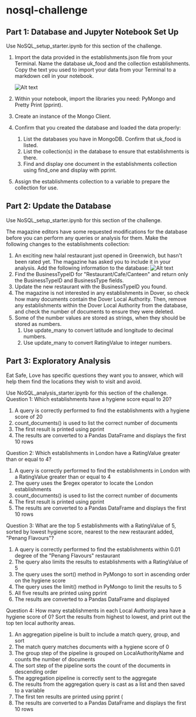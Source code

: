 # nosql-challenge

## Part 1: Database and Jupyter Notebook Set Up
Use NoSQL_setup_starter.ipynb for this section of the challenge.
1. Import the data provided in the establishments.json file from your Terminal. Name the database uk_food and the collection establishments. Copy the text you used to import your data from your Terminal to a markdown cell in your notebook.

   ![Alt text](Import_JSON.PNG)

2. Within your notebook, import the libraries you need: PyMongo and Pretty Print (pprint).
3. Create an instance of the Mongo Client.
4. Confirm that you created the database and loaded the data properly:
    1. List the databases you have in MongoDB. Confirm that uk_food is listed.
    2. List the collection(s) in the database to ensure that establishments is there.
    3. Find and display one document in the establishments collection using find_one and display with pprint.

5. Assign the establishments collection to a variable to prepare the collection for use.

## Part 2: Update the Database
Use NoSQL_setup_starter.ipynb for this section of the challenge.

The magazine editors have some requested modifications for the database before you can perform any queries or analysis for them. Make the following changes to the establishments collection:
1. An exciting new halal restaurant just opened in Greenwich, but hasn't been rated yet. The magazine has asked you to include it in your analysis. Add the following information to the database:
      ![Alt text](Part_2.PNG)
2. Find the BusinessTypeID for "Restaurant/Cafe/Canteen" and return only the BusinessTypeID and BusinessType fields.
3. Update the new restaurant with the BusinessTypeID you found.
4. The magazine is not interested in any establishments in Dover, so check how many documents contain the Dover Local Authority. Then, remove any establishments within the Dover Local Authority from the database, and check the number of documents to ensure they were deleted.
5. Some of the number values are stored as strings, when they should be stored as numbers.
   1. Use update_many to convert latitude and longitude to decimal numbers.
   2. Use update_many to convert RatingValue to integer numbers.

## Part 3: Exploratory Analysis
Eat Safe, Love has specific questions they want you to answer, which will help them find the locations they wish to visit and avoid.

Use NoSQL_analysis_starter.ipynb for this section of the challenge.
Question 1: Which establishments have a hygiene score equal to 20? 
  1. A query is correctly performed to find the establishments with a hygiene score of 20
  2. count_documents() is used to list the correct number of documents
  3. The first result is printed using pprint
  4. The results are converted to a Pandas DataFrame and displays the first 10 rows 
          
Question 2: Which establishments in London have a RatingValue greater than or equal to 4?
   1. A query is correctly performed to find the establishments in London with a RatingValue greater than or equal to 4
   2. The query uses the $regex operator to locate the London establishments
   3. count_documents() is used to list the correct number of documents
   4. The first result is printed using pprint
   5. The results are converted to a Pandas DataFrame and displays the first 10 rows

Question 3: What are the top 5 establishments with a RatingValue of 5, sorted by lowest hygiene score, nearest to the new restaurant added, "Penang Flavours"? 
   1. A query is correctly performed to find the establishments within 0.01 degree of the "Penang Flavours" restaurant
   2. The query also limits the results to establishments with a RatingValue of 5
   3. The query uses the sort() method in PyMongo to sort in ascending order on the hygiene score
   4. The query uses the limit() method in PyMongo to limit the results to 5
   5. All five results are printed using pprint
   6. The results are converted to a Pandas DataFrame and displayed

Question 4: How many establishments in each Local Authority area have a hygiene score of 0? Sort the results from highest to lowest, and print out the top ten local authority areas.
   1. An aggregation pipeline is built to include a match query, group, and sort
   2. The match query matches documents with a hygiene score of 0
   3. The group step of the pipeline is grouped on LocalAuthorityName and counts the number of documents
   4. The sort step of the pipeline sorts the count of the documents in descending order
   5. The aggregation pipeline is correctly sent to the aggregate
   6. The results from the aggregation query is cast as a list and then saved to a variable
   7. The first ten results are printed using pprint (
   8. The results are converted to a Pandas DataFrame and displays the first 10 rows 
